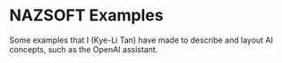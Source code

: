 # NAZSOFT Examples
Some examples that I (Kye-Li Tan) have made to describe and layout AI concepts, such as the OpenAI assistant.
